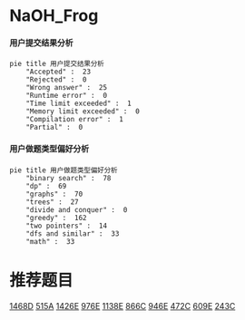 # NaOH_Frog

<!-- tabs:start -->



#### **用户提交结果分析**

```mermaid
pie title 用户提交结果分析
    "Accepted" :  23
    "Rejected" :  0
    "Wrong answer" :  25
    "Runtime error" :  0
    "Time limit exceeded" :  1
    "Memory limit exceeded" :  0
    "Compilation error" :  1
    "Partial" :  0
```

#### **用户做题类型偏好分析**

```mermaid
pie title 用户做题类型偏好分析
    "binary search" :  78
    "dp" :  69
    "graphs" :  70
    "trees" :  27
    "divide and conquer" :  0
    "greedy" :  162
    "two pointers" :  14
    "dfs and similar" :  33
    "math" :  33
```



<!-- tabs:end -->
# 推荐题目
[1468D](https://codeforces.com/contest/1468/problem/D)
[515A](https://codeforces.com/contest/515/problem/A)
[1426E](https://codeforces.com/contest/1426/problem/E)
[976E](https://codeforces.com/contest/976/problem/E)
[1138E](https://codeforces.com/contest/1138/problem/E)
[866C](https://codeforces.com/contest/866/problem/C)
[946E](https://codeforces.com/contest/946/problem/E)
[472C](https://codeforces.com/contest/472/problem/C)
[609E](https://codeforces.com/contest/609/problem/E)
[243C](https://codeforces.com/contest/243/problem/C)
